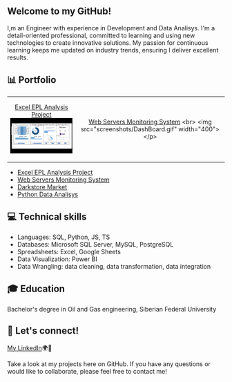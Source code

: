 ## Welcome to my GitHub!  
I,m an Engineer with experience in Development and Data Analisys. I'm a detail-oriented professional, committed to learning and using new technologies to create innovative solutions. 
My passion for continuous learning keeps me updated on industry trends, ensuring I deliver excellent results.

## 📊 Portfolio

|    |   |
|----------|---------|
| <p align="center">[Excel EPL Analysis Project](https://github.com/artemrudman/Excel_Project_Liverpool) <br> <img src="screenshots/DashBoard.gif" width="400"></p>| <p align="center">[Web Servers Monitoring System]([https://github.com/artemrudman/Excel_Project_Liverpool](https://github.com/artemrudman/Webservers_Project/)) <br> <img src="screenshots/DashBoard.gif" width="400"> </p> |




- [Excel EPL Analysis Project](https://github.com/artemrudman/Excel_Project_Liverpool)
- [Web Servers Monitoring System](https://github.com/artemrudman/Webservers_Project/)
- [Darkstore Market](https://github.com/artemrudman/Darkstore_market)
- [Python Data Analisys]()
  
## 💻 Technical skills
- Languages: SQL, Python, JS, TS
- Databases: Microsoft SQL Server, MySQL, PostgreSQL
- Spreadsheets: Excel, Google Sheets
- Data Visualization: Power BI
- Data Wrangling: data cleaning, data transformation, data integration

## 🎓 Education
Bachelor's degree in Oil and Gas engineering, Siberian Federal University

## 📧 Let's connect!
[My LinkedIn](https://www.linkedin.com/in/artem-rudman/)🌍🚀

Take a look at my projects here on GitHub. If you have any questions or would like to collaborate, please feel free to contact me!

